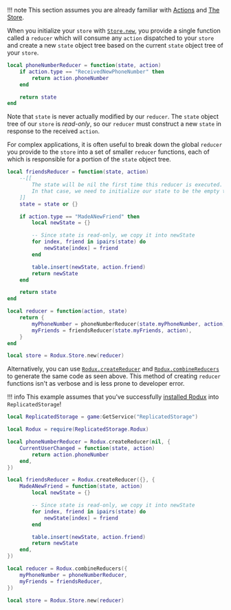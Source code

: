 !!! note
	This section assumes you are already familiar with [Actions](actions.md) and [The Store](store.md).

When you initialize your `store` with [`Store.new`](../api-reference.md#storenew), you provide a single function called a `reducer` which will consume any `action` dispatched to your `store` and create a new `state` object tree based on the current `state` object tree of your `store`.

```lua
local phoneNumberReducer = function(state, action)
	if action.type == "ReceivedNewPhoneNumber" then
		return action.phoneNumber
	end

	return state
end
```

Note that `state` is never actually modified by our `reducer`. The `state` object tree of our `store` is *read-only*, so our `reducer` must construct a new `state` in response to the received `action`.

For complex applications, it is often useful to break down the global `reducer` you provide to the `store` into a set of smaller `reducer` functions, each of which is responsible for a portion of the `state` object tree.

```lua
local friendsReducer = function(state, action)
	--[[
		The state will be nil the first time this reducer is executed.
		In that case, we need to initialize our state to be the empty table.
	]]
	state = state or {}

	if action.type == "MadeANewFriend" then
		local newState = {}

		-- Since state is read-only, we copy it into newState
		for index, friend in ipairs(state) do
			newState[index] = friend
		end

		table.insert(newState, action.friend)
		return newState
	end

	return state
end

local reducer = function(action, state)
	return {
		myPhoneNumber = phoneNumberReducer(state.myPhoneNumber, action),
		myFriends = friendsReducer(state.myFriends, action),
	}
end

local store = Rodux.Store.new(reducer)
```

Alternatively, you can use [`Rodux.createReducer`](../api-reference.md#roduxcreatereducer) and [`Rodux.combineReducers`](../api-reference.md#roduxcombinereducers) to generate the same code as seen above. This method of creating `reducer` functions isn't as verbose and is less prone to developer error.

!!! info
	This example assumes that you've successfully [installed Rodux](installation.md) into `ReplicatedStorage`!

```lua
local ReplicatedStorage = game:GetService("ReplicatedStorage")

local Rodux = require(ReplicatedStorage.Rodux)

local phoneNumberReducer = Rodux.createReducer(nil, {
	CurrentUserChanged = function(state, action)
		return action.phoneNumber
	end,
})

local friendsReducer = Rodux.createReducer({}, {
	MadeANewFriend = function(state, action)
		local newState = {}

		-- Since state is read-only, we copy it into newState
		for index, friend in ipairs(state) do
			newState[index] = friend
		end

		table.insert(newState, action.friend)
		return newState
	end,
})

local reducer = Rodux.combineReducers({
	myPhoneNumber = phoneNumberReducer,
	myFriends = friendsReducer,
})

local store = Rodux.Store.new(reducer)
```